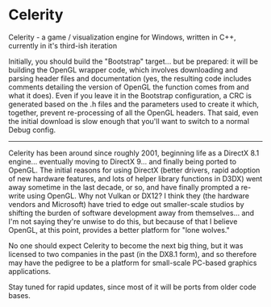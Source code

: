 # Celerity
Celerity - a game / visualization engine for Windows, written in C++, currently in it's third-ish iteration

Initially, you should build the "Bootstrap" target... but be prepared: it will be building the OpenGL wrapper code, which involves downloading and parsing header files and documentation (yes, the resulting code includes comments detailing the version of OpenGL the function comes from and what it does). Even if you leave it in the Bootstrap configuration, a CRC is generated based on the .h files and the parameters used to create it which, together, prevent re-processing of all the OpenGL headers. That said, even the initial download is slow enough that you'll want to switch to a normal Debug config.

______________________________________________

Celerity has been around since roughly 2001, beginning life as a DirectX 8.1 engine... eventually moving to DirectX 9... and finally being ported to OpenGL. The initial reasons for using DirectX (better drivers, rapid adoption of new hardware features, and lots of helper library functions in D3DX) went away sometime in the last decade, or so, and have finally prompted a re-write using OpenGL. Why not Vulkan or DX12? I think they (the hardware vendors and Microsoft) have tried to edge out smaller-scale studios by shifting the burden of software development away from themselves... and I'm not saying they're unwise to do this, but because of that I believe OpenGL, at this point, provides a better platform for "lone wolves."

No one should expect Celerity to become the next big thing, but it was licensed to two companies in the past (in the DX8.1 form), and so therefore may have the pedigree to be a platform for small-scale PC-based graphics applications.

Stay tuned for rapid updates, since most of it will be ports from older code bases.
